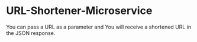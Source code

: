 # URL-Shortener-Microservice
 You can pass a URL as a parameter and You will receive a shortened URL in the JSON response.
